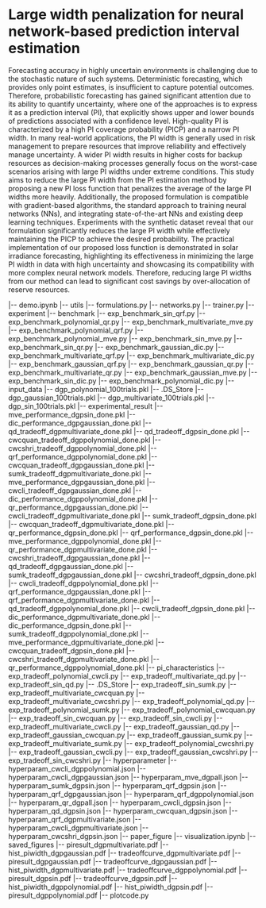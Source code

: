 # Large width penalization for neural network-based prediction interval estimation
Forecasting accuracy in highly uncertain environments is challenging due to the stochastic nature of such systems. Deterministic forecasting, which provides only point estimates, is insufficient to capture potential outcomes. Therefore, probabilistic forecasting has gained significant attention due to its ability to quantify uncertainty, where one of the approaches is to express it as a prediction interval (PI), that explicitly shows upper and lower bounds of predictions associated with a confidence level. High-quality PI is characterized by a high PI coverage probability (PICP) and a narrow PI width. In many real-world applications, the PI width is generally used in risk management to prepare resources that improve reliability and effectively manage uncertainty. A wider PI width results in higher costs for backup resources as decision-making processes generally focus on the worst-case scenarios arising with large PI widths under extreme conditions. This study aims to reduce the large PI width from the PI estimation method by proposing a new PI loss function that penalizes the average of the large PI widths more heavily. Additionally, the proposed formulation is compatible with gradient-based algorithms, the standard approach to training neural networks (NNs), and integrating state-of-the-art NNs and existing deep learning techniques. Experiments with the synthetic dataset reveal that our formulation significantly reduces the large PI width while effectively maintaining the PICP to achieve the desired probability. The practical implementation of our proposed loss function is demonstrated in solar irradiance forecasting, highlighting its effectiveness in minimizing the large PI width in data with high uncertainty and showcasing its compatibility with more complex neural network models. Therefore, reducing large PI widths from our method can lead to significant cost savings by over-allocation of reserve resources.

|-- demo.ipynb
|-- utils
    |-- formulations.py
    |-- networks.py
    |-- trainer.py
|-- experiment
    |-- benchmark
        |-- exp_benchmark_sin_qrf.py
        |-- exp_benchmark_polynomial_qr.py
        |-- exp_benchmark_multivariate_mve.py
        |-- exp_benchmark_polynomial_qrf.py
        |-- exp_benchmark_polynomial_mve.py
        |-- exp_benchmark_sin_mve.py
        |-- exp_benchmark_sin_qr.py
        |-- exp_benchmark_gaussian_dic.py
        |-- exp_benchmark_multivariate_qrf.py
        |-- exp_benchmark_multivariate_dic.py
        |-- exp_benchmark_gaussian_qrf.py
        |-- exp_benchmark_gaussian_qr.py
        |-- exp_benchmark_multivariate_qr.py
        |-- exp_benchmark_gaussian_mve.py
        |-- exp_benchmark_sin_dic.py
        |-- exp_benchmark_polynomial_dic.py
    |-- input_data
        |-- dgp_polynomial_100trials.pkl
        |-- .DS_Store
        |-- dgp_gaussian_100trials.pkl
        |-- dgp_multivariate_100trials.pkl
        |-- dgp_sin_100trials.pkl
    |-- experimental_result
        |-- mve_performance_dgpsin_done.pkl
        |-- dic_performance_dgpgaussian_done.pkl
        |-- qd_tradeoff_dgpmultivariate_done.pkl
        |-- qd_tradeoff_dgpsin_done.pkl
        |-- cwcquan_tradeoff_dgppolynomial_done.pkl
        |-- cwcshri_tradeoff_dgppolynomial_done.pkl
        |-- qrf_performance_dgppolynomial_done.pkl
        |-- cwcquan_tradeoff_dgpgaussian_done.pkl
        |-- sumk_tradeoff_dgpmultivariate_done.pkl
        |-- mve_performance_dgpgaussian_done.pkl
        |-- cwcli_tradeoff_dgpgaussian_done.pkl
        |-- dic_performance_dgppolynomial_done.pkl
        |-- qr_performance_dgpgaussian_done.pkl
        |-- cwcli_tradeoff_dgpmultivariate_done.pkl
        |-- sumk_tradeoff_dgpsin_done.pkl
        |-- cwcquan_tradeoff_dgpmultivariate_done.pkl
        |-- qr_performance_dgpsin_done.pkl
        |-- qrf_performance_dgpsin_done.pkl
        |-- mve_performance_dgppolynomial_done.pkl
        |-- qr_performance_dgpmultivariate_done.pkl
        |-- cwcshri_tradeoff_dgpgaussian_done.pkl
        |-- qd_tradeoff_dgpgaussian_done.pkl
        |-- sumk_tradeoff_dgpgaussian_done.pkl
        |-- cwcshri_tradeoff_dgpsin_done.pkl
        |-- cwcli_tradeoff_dgppolynomial_done.pkl
        |-- qrf_performance_dgpgaussian_done.pkl
        |-- qrf_performance_dgpmultivariate_done.pkl
        |-- qd_tradeoff_dgppolynomial_done.pkl
        |-- cwcli_tradeoff_dgpsin_done.pkl
        |-- dic_performance_dgpmultivariate_done.pkl
        |-- dic_performance_dgpsin_done.pkl
        |-- sumk_tradeoff_dgppolynomial_done.pkl
        |-- mve_performance_dgpmultivariate_done.pkl
        |-- cwcquan_tradeoff_dgpsin_done.pkl
        |-- cwcshri_tradeoff_dgpmultivariate_done.pkl
        |-- qr_performance_dgppolynomial_done.pkl
    |-- pi_characteristics
        |-- exp_tradeoff_polynomial_cwcli.py
        |-- exp_tradeoff_multivariate_qd.py
        |-- exp_tradeoff_sin_qd.py
        |-- .DS_Store
        |-- exp_tradeoff_sin_sumk.py
        |-- exp_tradeoff_multivariate_cwcquan.py
        |-- exp_tradeoff_multivariate_cwcshri.py
        |-- exp_tradeoff_polynomial_qd.py
        |-- exp_tradeoff_polynomial_sumk.py
        |-- exp_tradeoff_polynomial_cwcquan.py
        |-- exp_tradeoff_sin_cwcquan.py
        |-- exp_tradeoff_sin_cwcli.py
        |-- exp_tradeoff_multivariate_cwcli.py
        |-- exp_tradeoff_gaussian_qd.py
        |-- exp_tradeoff_gaussian_cwcquan.py
        |-- exp_tradeoff_gaussian_sumk.py
        |-- exp_tradeoff_multivariate_sumk.py
        |-- exp_tradeoff_polynomial_cwcshri.py
        |-- exp_tradeoff_gaussian_cwcli.py
        |-- exp_tradeoff_gaussian_cwcshri.py
        |-- exp_tradeoff_sin_cwcshri.py
    |-- hyperparameter
        |-- hyperparam_cwcli_dgppolynomial.json
        |-- hyperparam_cwcli_dgpgaussian.json
        |-- hyperparam_mve_dgpall.json
        |-- hyperparam_sumk_dgpsin.json
        |-- hyperparam_qrf_dgpsin.json
        |-- hyperparam_qrf_dgpgaussian.json
        |-- hyperparam_qrf_dgppolynomial.json
        |-- hyperparam_qr_dgpall.json
        |-- hyperparam_cwcli_dgpsin.json
        |-- hyperparam_qd_dgpsin.json
        |-- hyperparam_cwcquan_dgpsin.json
        |-- hyperparam_qrf_dgpmultivariate.json
        |-- hyperparam_cwcli_dgpmultivariate.json
        |-- hyperparam_cwcshri_dgpsin.json
|-- paper_figure
    |-- visualization.ipynb
    |-- saved_figures
        |-- piresult_dgpmultivariate.pdf
        |-- hist_piwidth_dgpgaussian.pdf
        |-- tradeoffcurve_dgpmultivariate.pdf
        |-- piresult_dgpgaussian.pdf
        |-- tradeoffcurve_dgpgaussian.pdf
        |-- hist_piwidth_dgpmultivariate.pdf
        |-- tradeoffcurve_dgppolynomial.pdf
        |-- piresult_dgpsin.pdf
        |-- tradeoffcurve_dgpsin.pdf
        |-- hist_piwidth_dgppolynomial.pdf
        |-- hist_piwidth_dgpsin.pdf
        |-- piresult_dgppolynomial.pdf
    |-- plotcode.py

